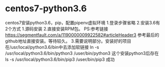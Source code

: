 # centos7-python3.6
centos7安装python3.6，pip，配置pipenv虚拟环境
1.登录步骤省略
2.安装3.6有2个方式
  1.源码安装
  2.直接安装RPM包。
  PS:参考链接   https://segmentfault.com/a/1190000009922582#articleHeader3
     参考最后的github地址直接安装。等待较久。
3.需要说明部分。安装好的项目在/usr/local/python3.6/bin中去添加软链接
  ln -s /usr/local/python3.6/bin/python3 /user/bin/python3  这个安装python3后存在
  ls -s /usr/local/python3.6/bin/pip3 /user/bin/pip3  成功
